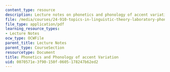 ```yaml
---
content_type: resource
description: Lecture notes on phonetics and phonology of accent variation.
file: /media/courses/24-910-topics-in-linguistic-theory-laboratory-phonology-spring-2007/0070571e3f90150f0605178247b62ed2_lec11_accents.pdf
file_type: application/pdf
learning_resource_types:
- Lecture Notes
ocw_type: OCWFile
parent_title: Lecture Notes
parent_type: CourseSection
resourcetype: Document
title: Phonetics and Phonology of accent Variation
uid: 0070571e-3f90-150f-0605-178247b62ed2
---
```

